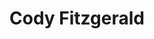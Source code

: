 ---
title: Cody Fitzgerald
position: High School Researcher
layout: default
contact:
publications: 
image: /images/user-icon.svg
group: hs
year-start: 2010
year-end:
present-position: PhD candidate, Computational Biology, Utah
---